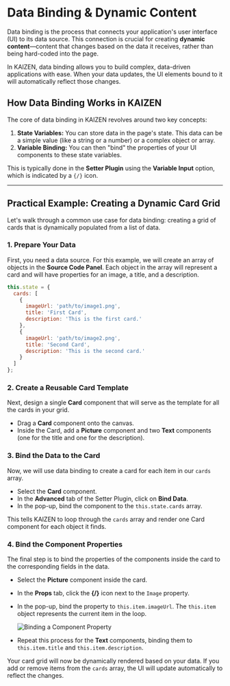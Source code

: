 # Data Binding & Dynamic Content

Data binding is the process that connects your application's user interface (UI) to its data source. This connection is crucial for creating **dynamic content**—content that changes based on the data it receives, rather than being hard-coded into the page.

In KAIZEN, data binding allows you to build complex, data-driven applications with ease. When your data updates, the UI elements bound to it will automatically reflect those changes.

## How Data Binding Works in KAIZEN

The core of data binding in KAIZEN revolves around two key concepts:

1.  **State Variables:** You can store data in the page's state. This data can be a simple value (like a string or a number) or a complex object or array.
2.  **Variable Binding:** You can then "bind" the properties of your UI components to these state variables.

This is typically done in the **Setter Plugin** using the **Variable Input** option, which is indicated by a `{/}` icon.

---

## Practical Example: Creating a Dynamic Card Grid

Let's walk through a common use case for data binding: creating a grid of cards that is dynamically populated from a list of data.

### 1. Prepare Your Data

First, you need a data source. For this example, we will create an array of objects in the **Source Code Panel**. Each object in the array will represent a card and will have properties for an image, a title, and a description.

```javascript
this.state = {
  cards: [
    {
      imageUrl: 'path/to/image1.png',
      title: 'First Card',
      description: 'This is the first card.'
    },
    {
      imageUrl: 'path/to/image2.png',
      title: 'Second Card',
      description: 'This is the second card.'
    }
  ]
};
```

### 2. Create a Reusable Card Template

Next, design a single **Card** component that will serve as the template for all the cards in your grid.

-   Drag a **Card** component onto the canvas.
-   Inside the Card, add a **Picture** component and two **Text** components (one for the title and one for the description).

### 3. Bind the Data to the Card

Now, we will use data binding to create a card for each item in our `cards` array.

-   Select the **Card** component.
-   In the **Advanced** tab of the Setter Plugin, click on **Bind Data**.
-   In the pop-up, bind the component to the `this.state.cards` array.

This tells KAIZEN to loop through the `cards` array and render one Card component for each object it finds.

### 4. Bind the Component Properties

The final step is to bind the properties of the components inside the card to the corresponding fields in the data.

-   Select the **Picture** component inside the card.
-   In the **Props** tab, click the **{/}** icon next to the `Image` property.
-   In the pop-up, bind the property to `this.item.imageUrl`. The `this.item` object represents the current item in the loop.

    ![Binding a Component Property](../assets/components/general/bd365229-dda1-44d6-9c24-8f88ea433687.png)

-   Repeat this process for the **Text** components, binding them to `this.item.title` and `this.item.description`.

Your card grid will now be dynamically rendered based on your data. If you add or remove items from the `cards` array, the UI will update automatically to reflect the changes.
